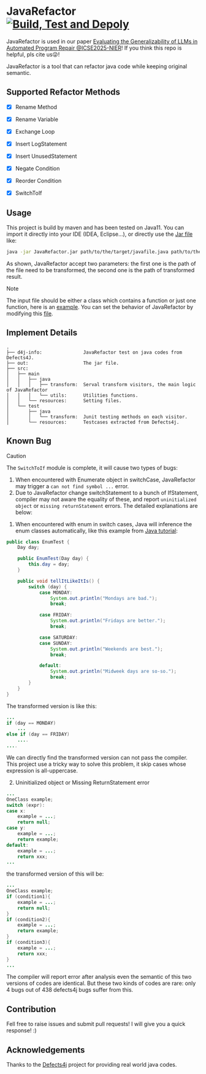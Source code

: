 # JavaRefactor [![Build, Test and Depoly](https://github.com/Feng-Jay/JavaRefactor/actions/workflows/maven.yml/badge.svg)](https://github.com/Feng-Jay/JavaRefactor/actions/workflows/maven.yml)

JavaRefactor is used in our paper [Evaluating the Generalizability of LLMs in Automated Program Repair @ICSE2025-NIER](https://arxiv.org/abs/2503.09217)! If you think this repo is helpful, pls cite us😜!

JavaRefactor is a tool that can refactor java code while keeping original semantic.

## Supported Refactor Methods

- [x] Rename Method
- [x] Rename Variable
- [x] Exchange Loop
- [x] Insert LogStatement
- [x] Insert UnusedStatement
- [x] Negate Condition
- [x] Reorder Condition
- [x] SwitchToIf


## Usage

This project is build by maven and has been tested on Java11. You can import it directly into your IDE (IDEA, Eclipse...), or directly use the [Jar file](https://github.com/Feng-Jay/JavaRefactor/blob/master/out/artifacts/JavaRefactor_jar/JavaRefactor.jar) like:

```bash
java -jar JavaRefactor.jar path/to/the/target/javafile.java path/to/the/transformed/result.java
```

As shown, JavaRefactor accept two parameters: the first one is the path of the file need to be transformed, the second one is the path of transformed result.

> [!NOTE]
> The input file should be either a class which contains a function or just one function, here is an [example](https://github.com/Feng-Jay/JavaRefactor/blob/master/d4j-info/testCases/test.java).
> You can set the behavior of JavaRefactor by modifying this [file](https://github.com/Feng-Jay/JavaRefactor/blob/master/src/main/resources/setting.properties).

## Implement Details

```text
.
├── d4j-info:               JavaRefactor test on java codes from Defects4J.
├── out:                    The jar file.
├── src:                            
│   ├── main
│   │   ├── java
│   │   │   ├── transform:  Serval transform visitors, the main logic of JavaRefactor
│   │   │   └── utils:      Utilities functions.
│   │   └── resources:      Setting files.
│   └── test
│       ├── java
│       │   └── transform:  Junit testing methods on each visitor.
│       └── resources:      Testcases extracted from Defects4j.
```

## Known Bug

> [!CAUTION]
> The `SwitchToIf` module is complete, it will cause two types of bugs: 
> 1. When encountered with Enumerate object in switchCase, JavaRefactor may trigger a `can not find symbol ...` error.
> 2. Due to JavaRefactor change switchStatement to a bunch of IfStatement, compiler may not aware the equality of these, and report `uninitialized object` or `missing returnStatement` errors.
> The detailed explanations are below:

1. When encountered with enum in switch cases, Java will inference the enum classes automatically, like this example from [Java tutorial](https://docs.oracle.com/javase/tutorial/java/javaOO/enum.html):

```java
public class EnumTest {
    Day day;

    public EnumTest(Day day) {
        this.day = day;
    }

    public void tellItLikeItIs() {
        switch (day) {
            case MONDAY:
                System.out.println("Mondays are bad.");
                break;

            case FRIDAY:
                System.out.println("Fridays are better.");
                break;

            case SATURDAY:
            case SUNDAY:
                System.out.println("Weekends are best.");
                break;

            default:
                System.out.println("Midweek days are so-so.");
                break;
        }
    }
}
```

The transformed version is like this:

```java
...
if (day == MONDAY)
    ...
else if (day == FRIDAY)
    ....
....
```

We can directly find the transformed version can not pass the compiler. This project use a tricky way to solve this problem, it skip cases whose expression is all-uppercase.

2. Uninitialized object or Missing ReturnStatement error

```java
...
OneClass example;
switch (expr):
case x:
    example = ...;
    return null;
case y:
    example = ...;
    return example;
default:
    example = ...;
    return xxx;
...
```
the transformed version of this will be:

```java
...
OneClass example;
if (condition1){
    example = ...;
    return null;
}
if (condition2){
    example = ...;
    return example;
}
if (condition3){
    example = ...;
    return xxx;
}
...
```

The compiler will report error after analysis even the semantic of this two versions of codes are identical. But these two kinds of codes are rare: only 4 bugs out of 438 defects4j bugs suffer from this.

## Contribution

Fell free to raise issues and submit pull requests! I will give you a quick response! :)

## Acknowledgements

Thanks to the [Defects4j](https://github.com/rjust/defects4j/) project for providing real world java codes.
